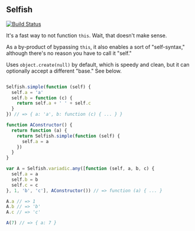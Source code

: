 ## Selfish
[![Build Status](https://travis-ci.org/mmlc/selfish.svg?branch=master)](https://travis-ci.org/mmlc/selfish)

It's a fast way to not function `this`. Wait, that doesn't make sense.

As a by-product of bypassing `this`, it also enables a sort of
"self-syntax," although there's no reason you have to call it "self."

Uses `object.create(null)` by default, which is speedy and clean, but
it can optionally accept a different "base." See below.

```js

Selfish.simple(function (self) {
  self.a = 'a'
  self.b = function (c) {
    return self.a + ' ' + self.c
  }
}) // => { a: 'a', b: function (c) { ... } }

function AConstructor() {
  return function (a) {
    return Selfish.simple(function (self) {
      self.a = a
    })
  }
}

var A = Selfish.variadic.any([function (self, a, b, c) {
  self.a = a
  self.b = b
  self.c = c
}, 1, 'b', 'c'], AConstructor()) // => function (a) { ... }

A.a // => 1
A.b // => 'b'
A.c // => 'c'

A(7) // => { a: 7 }

```
